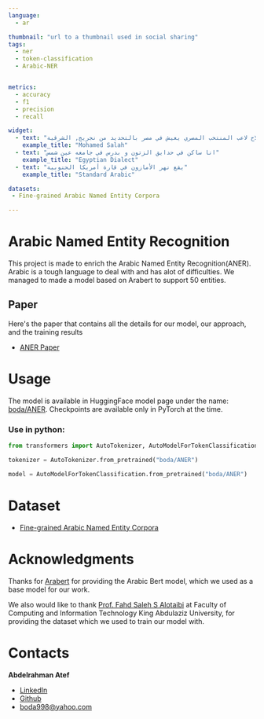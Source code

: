 ```yaml
---
language:
  - ar

thumbnail: "url to a thumbnail used in social sharing"
tags:
  - ner
  - token-classification
  - Arabic-NER


metrics:
  - accuracy
  - f1
  - precision
  - recall

widget:
  - text: "النجم محمد صلاح لاعب المنتخب المصري يعيش في مصر بالتحديد من نجريج, الشرقية"
    example_title: "Mohamed Salah"
  - text: "انا ساكن في حدايق الزتون و بدرس في جامعه عين شمس"
    example_title: "Egyptian Dialect"
  - text: "يقع نهر الأمازون في قارة أمريكا الجنوبية"
    example_title: "Standard Arabic"

datasets:
 - Fine-grained Arabic Named Entity Corpora

---
```

# Arabic Named Entity Recognition
This project is made to enrich the Arabic Named Entity Recognition(ANER). Arabic is a tough language to deal with and has alot of difficulties.
We managed to made a model based on Arabert to support 50 entities.

## Paper
Here's the paper that contains all the details for our model, our approach, and the training results 

- [ANER Paper](https://drive.google.com/file/d/1cNnKf-jS-3sjBXF2b0rkh517z9EzFFT4/view?usp=sharing)


# Usage 
 The model is available in HuggingFace model page under the  name:  [boda/ANER](https://huggingface.co/boda/ANER). Checkpoints are available only in PyTorch at the time.

### Use in python:
```python
from transformers import AutoTokenizer, AutoModelForTokenClassification

tokenizer = AutoTokenizer.from_pretrained("boda/ANER")

model = AutoModelForTokenClassification.from_pretrained("boda/ANER")
```




# Dataset
- [Fine-grained Arabic Named Entity Corpora](https://fsalotaibi.kau.edu.sa/Pages-Arabic-NE-Corpora.aspx)


# Acknowledgments
Thanks for [Arabert](https://github.com/aub-mind/arabert) for providing the Arabic Bert model, which we used as a base model for our work.

We also would like to thank [Prof. Fahd Saleh S Alotaibi](https://fsalotaibi.kau.edu.sa/Pages-Arabic-NE-Corpora.aspx) at Faculty of Computing and Information Technology King Abdulaziz University, for providing the dataset which we used to train our model with.

# Contacts

**Abdelrahman Atef** 
  - [LinkedIn](linkedin.com/in/boda-sadalla)
  - [Github](https://github.com/BodaSadalla98)
  -  <boda998@yahoo.com>
